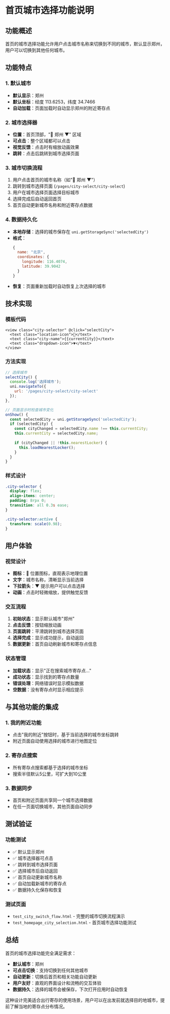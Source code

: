 # 首页城市选择功能说明

## 功能概述

首页的城市选择功能允许用户点击城市名称来切换到不同的城市，默认显示郑州，用户可以切换到其他任何城市。

## 功能特点

### 1. 默认城市
- **默认显示**：郑州
- **默认坐标**：经度 113.6253，纬度 34.7466
- **自动加载**：页面加载时自动显示郑州的附近寄存点

### 2. 城市选择器
- **位置**：首页顶部，"📍 郑州 ▼" 区域
- **可点击**：整个区域都可以点击
- **视觉反馈**：点击时有缩放动画效果
- **跳转**：点击后跳转到城市选择页面

### 3. 城市切换流程
1. 用户点击首页的城市名称（如"📍 郑州 ▼"）
2. 跳转到城市选择页面 (`/pages/city-select/city-select`)
3. 用户在城市选择页面选择目标城市
4. 选择完成后自动返回首页
5. 首页自动更新城市名称和附近寄存点数据

### 4. 数据持久化
- **本地存储**：选择的城市保存在 `uni.getStorageSync('selectedCity')`
- **格式**：
  ```javascript
  {
    name: "北京",
    coordinates: {
      longitude: 116.4074,
      latitude: 39.9042
    }
  }
  ```
- **恢复**：页面重新加载时自动恢复上次选择的城市

## 技术实现

### 模板代码
```vue
<view class="city-selector" @click="selectCity">
  <text class="location-icon">📍</text>
  <text class="city-name">{{currentCity}}</text>
  <text class="dropdown-icon">▼</text>
</view>
```

### 方法实现
```javascript
// 选择城市
selectCity() {
  console.log('选择城市');
  uni.navigateTo({
    url: '/pages/city-select/city-select'
  });
},

// 页面显示时检查城市变化
onShow() {
  const selectedCity = uni.getStorageSync('selectedCity');
  if (selectedCity) {
    const cityChanged = selectedCity.name !== this.currentCity;
    this.currentCity = selectedCity.name;
    
    if (cityChanged || !this.nearestLocker) {
      this.loadNearestLocker();
    }
  }
}
```

### 样式设计
```css
.city-selector {
  display: flex;
  align-items: center;
  padding: 8rpx 0;
  transition: all 0.3s ease;
}

.city-selector:active {
  transform: scale(0.98);
}
```

## 用户体验

### 视觉设计
- **图标**：📍 位置图标，直观表示地理位置
- **文字**：城市名称，清晰显示当前选择
- **下拉箭头**：▼ 提示用户可以点击选择
- **动画**：点击时轻微缩放，提供触觉反馈

### 交互流程
1. **初始状态**：显示默认城市"郑州"
2. **点击反馈**：按钮缩放动画
3. **页面跳转**：平滑跳转到城市选择页面
4. **选择完成**：显示成功提示，自动返回
5. **数据更新**：首页自动刷新城市和寄存点信息

### 状态管理
- **加载状态**：显示"正在搜索城市寄存点..."
- **成功状态**：显示找到的寄存点数量
- **错误处理**：网络错误时显示模拟数据
- **空数据**：没有寄存点时显示相应提示

## 与其他功能的集成

### 1. 我的附近功能
- 点击"我的附近"按钮时，基于当前选择的城市坐标跳转
- 附近页面自动使用选择的城市进行地图定位

### 2. 寄存点搜索
- 所有寄存点搜索都基于选择的城市坐标
- 搜索半径默认5公里，可扩大到10公里

### 3. 数据同步
- 首页和附近页面共享同一个城市选择数据
- 在任一页面切换城市，其他页面自动同步

## 测试验证

### 功能测试
- ✅ 默认显示郑州
- ✅ 城市选择器可点击
- ✅ 跳转到城市选择页面
- ✅ 选择城市后自动返回
- ✅ 首页自动更新城市名称
- ✅ 自动加载新城市的寄存点
- ✅ 数据持久化保存和恢复

### 测试页面
- `test_city_switch_flow.html` - 完整的城市切换流程演示
- `test_homepage_city_selection.html` - 首页城市选择功能测试

## 总结

首页的城市选择功能完全满足需求：
- **默认城市**：郑州
- **可点击切换**：支持切换到任何其他城市
- **自动更新**：切换后首页和相关功能自动更新
- **用户友好**：直观的界面设计和流畅的交互体验
- **数据持久**：选择的城市会被保存，下次打开应用时自动恢复

这种设计完美适合出行寄存的使用场景，用户可以在出发前就选择目的地城市，提前了解当地的寄存点分布情况。